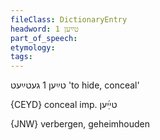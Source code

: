```yaml
---
fileClass: DictionaryEntry
headword: טײַען 1
part_of_speech: 
etymology: 
tags: 
---
```

טײַען 1
געטײַעט
'to hide, conceal'

{CEYD}
conceal imp. טײַ֜ען

{JNW}
verbergen, geheimhouden
